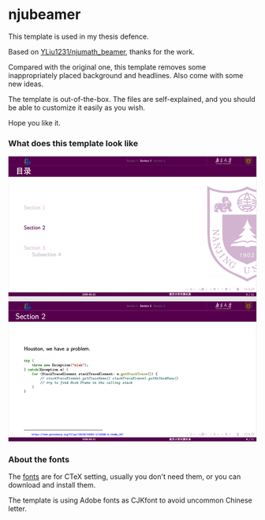 # njubeamer
This template is used in my thesis defence.

Based on [YLiu1231/njumath_beamer](https://github.com/YLiu1231/njumath_beamer), thanks for the work.

Compared with the original one, this template removes some inappropriately placed background and headlines.
Also come with some new ideas.

The template is out-of-the-box.
The files are self-explained, and you should be able to customize it easily as you wish.

Hope you like it.

### What does this template look like
![](./What_does_this_template_look_like.png)

### About the fonts
The [fonts](./fonts/) are for CTeX setting, usually you don't need them, or you can download and install them.

The template is using Adobe fonts as CJKfont to avoid uncommon Chinese letter.
